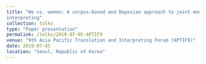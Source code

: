 ```yaml
---
title: "We vs. women: A corpus-based and Bayesian approach to joint modelling the use of first-person plural pronouns in conference
interpreting"
collection: talks
type: "Paper presentation"
permalink: /talks/2019-07-05-APTIF9
venue: "9th Asia Pacific Translation and Interpreting Forum (APTIF9)"
date: 2019-07-05
location: "Seoul, Republic of Korea"
---
```

